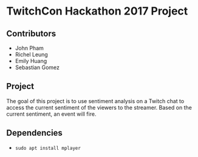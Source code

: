 # TwitchCon Hackathon 2017 Project

## Contributors

* John Pham
* Richel Leung
* Emily Huang
* Sebastian Gomez

## Project

The goal of this project is to use sentiment analysis on a Twitch chat to access the current sentiment of the viewers to the streamer. Based on the current sentiment, an event will fire.

## Dependencies

* `sudo apt install mplayer`
